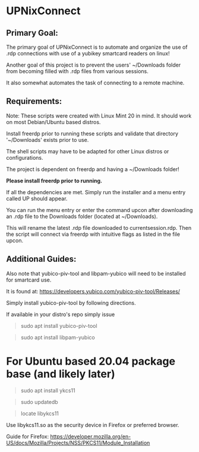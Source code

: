 # UPNixConnect


## Primary Goal:

The primary goal of UPNixConnect is to automate and organize the use of .rdp connections with use of a yubikey smartcard readers on linux!

Another goal of this project is to prevent the users' ~/Downloads folder from becoming filled with .rdp files from various sessions.

It also somewhat automates the task of connecting to a remote machine.

## Requirements:

Note: These scripts were created with Linux Mint 20 in mind. It should work on most Debian/Ubuntu based distros.

Install freerdp prior to running these scripts and validate that directory '~/Downloads' exists prior to use.

The shell scripts may have to be adapted for other Linux distros or configurations.

The project is dependent on freerdp and having a ~/Downloads folder!

**Please install freerdp prior to running.**

If all the dependencies are met. Simply run the installer and a menu entry called UP should appear.

You can run the menu entry or enter the command upcon after downloading an .rdp file to the Downloads folder
(located at ~/Downloads).

This will rename the latest .rdp file downloaded to currentsession.rdp. Then the script will connect via freerdp with intuitive flags as listed in the file upcon.


## Additional Guides:

Also note that yubico-piv-tool and libpam-yubico will need to be installed for smartcard use.

It is found at: https://developers.yubico.com/yubico-piv-tool/Releases/

Simply install yubico-piv-tool by following directions.

If available in your distro's repo simply issue

> sudo apt install yubico-piv-tool

> sudo apt install libpam-yubico

# For Ubuntu based 20.04 package base (and likely later)

> sudo apt install ykcs11

> sudo updatedb

> locate libykcs11

Use libykcs11.so as the security device in Firefox or preferred browser.

Guide for Firefox: https://developer.mozilla.org/en-US/docs/Mozilla/Projects/NSS/PKCS11/Module_Installation
